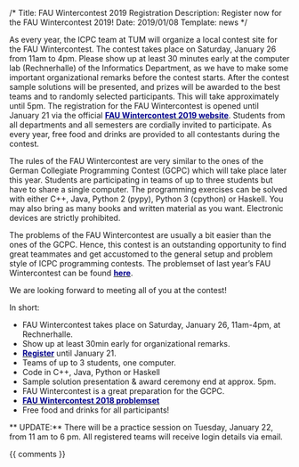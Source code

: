 /*
Title: FAU Wintercontest 2019 Registration
Description: Register now for the FAU Wintercontest 2019!
Date: 2019/01/08
Template: news
*/

As every year, the ICPC team at TUM will organize a local contest site for the FAU Wintercontest. The contest takes place on Saturday, January 26 from 11am to 4pm. Please show up at least 30 minutes early at the computer lab (Rechnerhalle) of the Informatics Department, as we have to make some important organizational remarks before the contest starts. After the contest sample solutions will be presented, and prizes will be awarded to the best teams and to randomly selected participants. This will take approximately until 5pm. The registration for the FAU Wintercontest is opened until January 21 via the official [<span style="color:darkblue">**FAU Wintercontest 2019 website**</span>](https://icpc.cs.fau.de/anmeldung.php). Students from all departments and all semesters are cordially invited to participate. As every year, free food and drinks are provided to all contestants during the contest.

The rules of the FAU Wintercontest are very similar to the ones of the German Collegiate Programming Contest (GCPC) which will take place later this year. Students are participating in teams of up to three students but have to share a single computer. The programming exercises can be solved with either C++, Java, Python 2 (pypy), Python 3 (cpython) or Haskell. You may also bring as many books and written material as you want. Electronic devices are strictly prohibited. 

The problems of the FAU Wintercontest are usually a bit easier than the ones of the GCPC. Hence, this contest is an outstanding opportunity to find great teammates and get accustomed to the general setup and problem style of ICPC programming contests. The problemset of last year’s FAU Wintercontest can be found [<span style="color:darkblue">**here**</span>](https://icpc.cs.fau.de/problemset_winter_2018.pdf). 

We are looking forward to meeting all of you at the contest!

In short:
- FAU Wintercontest takes place on Saturday, January 26, 11am-4pm, at Rechnerhalle.
- Show up at least 30min early for organizational remarks.
- [<span style="color:darkblue">**Register**</span>](https://icpc.cs.fau.de/anmeldung.php) until January 21.
- Teams of up to 3 students, one computer.
- Code in C++, Java, Python or Haskell
- Sample solution presentation & award ceremony end at approx. 5pm.
- FAU Wintercontest is a great preparation for the GCPC.
- [<span style="color:darkblue">**FAU Wintercontest 2018 problemset**</span>](https://icpc.cs.fau.de/problemset_winter_2018.pdf)
- Free food and drinks for all participants!

** UPDATE:** There will be a practice session on Tuesday, January 22, from 11 am to 6 pm. All registered teams will receive login details via email.

{{ comments }}
